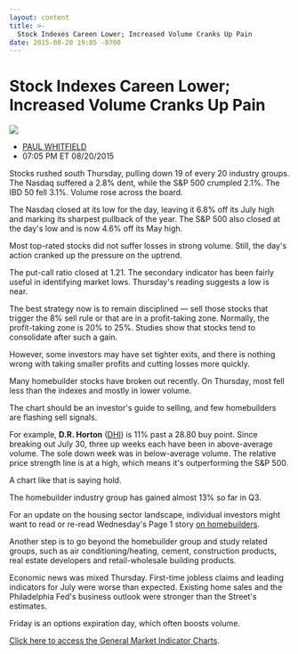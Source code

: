 ```yaml
---
layout: content
title: >-
  Stock Indexes Careen Lower; Increased Volume Cranks Up Pain
date: 2015-08-20 19:05 -0700
---
```



Stock Indexes Careen Lower; Increased Volume Cranks Up Pain
============================================================


![](https://www.investors.com/wp-content/uploads/ibd-migrated-images/MPv_150821_635756819645909126.png)

* [PAUL WHITFIELD](https://www.investors.com/author/whitfieldp/ "Posts by PAUL WHITFIELD")
* 07:05 PM ET 08/20/2015




  

Stocks rushed south Thursday, pulling down 19 of every 20 industry groups. The Nasdaq suffered a 2.8% dent, while the S&P 500 crumpled 2.1%. The IBD 50 fell 3.1%. Volume rose across the board.

  

The Nasdaq closed at its low for the day, leaving it 6.8% off its July high and marking its sharpest pullback of the year. The S&P 500 also closed at the day's low and is now 4.6% off its May high.

  

Most top-rated stocks did not suffer losses in strong volume. Still, the day's action cranked up the pressure on the uptrend.

  

The put-call ratio closed at 1.21. The secondary indicator has been fairly useful in identifying market lows. Thursday's reading suggests a low is near.

  

The best strategy now is to remain disciplined — sell those stocks that trigger the 8% sell rule or that are in a profit-taking zone. Normally, the profit-taking zone is 20% to 25%. Studies show that stocks tend to consolidate after such a gain.

  

However, some investors may have set tighter exits, and there is nothing wrong with taking smaller profits and cutting losses more quickly.

  

Many homebuilder stocks have broken out recently. On Thursday, most fell less than the indexes and mostly in lower volume.

  

The chart should be an investor's guide to selling, and few homebuilders are flashing sell signals.

  

For example, **D.R. Horton** ([DHI](https://research.investors.com/quote.aspx?symbol=DHI)) is 11% past a 28.80 buy point. Since breaking out July 30, three up weeks each have been in above-average volume. The sole down week was in below-average volume. The relative price strength line is at a high, which means it's outperforming the S&P 500.

  

A chart like that is saying hold.

  

The homebuilder industry group has gained almost 13% so far in Q3.

  

For an update on the housing sector landscape, individual investors might want to read or re-read Wednesday's Page 1 story [on homebuilders](http://news.investors.com/economy/081815-767108-homebuilders-lead-housing-recovery-as-demand-outpaces-supply.htm).

  

Another step is to go beyond the homebuilder group and study related groups, such as air conditioning/heating, cement, construction products, real estate developers and retail-wholesale building products.

  

Economic news was mixed Thursday. First-time jobless claims and leading indicators for July were worse than expected. Existing home sales and the Philadelphia Fed's business outlook were stronger than the Street's estimates.

  

Friday is an options expiration day, which often boosts volume.

  

[Click here to access the General Market Indicator Charts](https://www.investors.com/pdf/GMI_082115.pdf).




